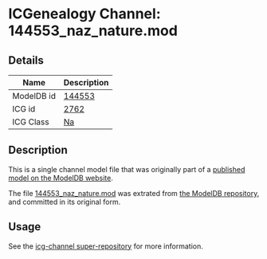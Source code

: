 # ICGenealogy Channel: 144553\_naz\_nature.mod

## Details

Name | Description
---- | -----------
ModelDB id | [144553](http://senselab.med.yale.edu/ModelDB/ShowModel.cshtml?model=144553)
ICG id | [2762](http://icg.neurotheory.ox.ac.uk/channels/2/2762)
ICG Class | [Na](http://icg.neurotheory.ox.ac.uk/channels/2)

## Description

This is a single channel model file that was originally part of a [published model on the ModelDB website](http://senselab.med.yale.edu/mModelDB/ShowModel.cshtml?model=144553).

The file [144553\_naz\_nature.mod](144553_naz_nature.mod) was extrated from [the ModelDB repository](http://senselab.med.yale.edu/ModelDB/ShowModel.cshtml?model=144553), and committed in its original form.

## Usage

See the [icg-channel super-repository](https://github.com/icgenealogy/icg-channels) for more information.